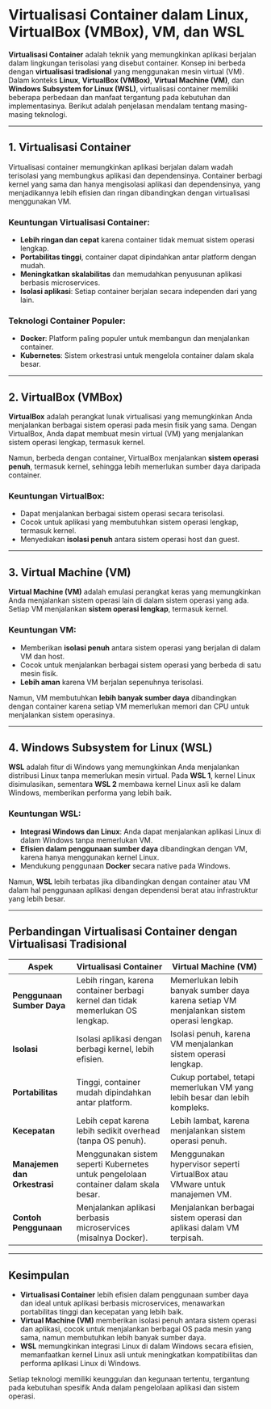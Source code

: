 # Virtualisasi Container dalam Linux, VirtualBox (VMBox), VM, dan WSL

**Virtualisasi Container** adalah teknik yang memungkinkan aplikasi berjalan dalam lingkungan terisolasi yang disebut container. Konsep ini berbeda dengan **virtualisasi tradisional** yang menggunakan mesin virtual (VM). Dalam konteks **Linux**, **VirtualBox (VMBox)**, **Virtual Machine (VM)**, dan **Windows Subsystem for Linux (WSL)**, virtualisasi container memiliki beberapa perbedaan dan manfaat tergantung pada kebutuhan dan implementasinya. Berikut adalah penjelasan mendalam tentang masing-masing teknologi.

---

## 1. **Virtualisasi Container**

Virtualisasi container memungkinkan aplikasi berjalan dalam wadah terisolasi yang membungkus aplikasi dan dependensinya. Container berbagi kernel yang sama dan hanya mengisolasi aplikasi dan dependensinya, yang menjadikannya lebih efisien dan ringan dibandingkan dengan virtualisasi menggunakan VM.

### **Keuntungan Virtualisasi Container:**
- **Lebih ringan dan cepat** karena container tidak memuat sistem operasi lengkap.
- **Portabilitas tinggi**, container dapat dipindahkan antar platform dengan mudah.
- **Meningkatkan skalabilitas** dan memudahkan penyusunan aplikasi berbasis microservices.
- **Isolasi aplikasi**: Setiap container berjalan secara independen dari yang lain.

### **Teknologi Container Populer:**
- **Docker**: Platform paling populer untuk membangun dan menjalankan container.
- **Kubernetes**: Sistem orkestrasi untuk mengelola container dalam skala besar.

---

## 2. **VirtualBox (VMBox)**

**VirtualBox** adalah perangkat lunak virtualisasi yang memungkinkan Anda menjalankan berbagai sistem operasi pada mesin fisik yang sama. Dengan VirtualBox, Anda dapat membuat mesin virtual (VM) yang menjalankan sistem operasi lengkap, termasuk kernel.

Namun, berbeda dengan container, VirtualBox menjalankan **sistem operasi penuh**, termasuk kernel, sehingga lebih memerlukan sumber daya daripada container.

### **Keuntungan VirtualBox:**
- Dapat menjalankan berbagai sistem operasi secara terisolasi.
- Cocok untuk aplikasi yang membutuhkan sistem operasi lengkap, termasuk kernel.
- Menyediakan **isolasi penuh** antara sistem operasi host dan guest.

---

## 3. **Virtual Machine (VM)**

**Virtual Machine (VM)** adalah emulasi perangkat keras yang memungkinkan Anda menjalankan sistem operasi lain di dalam sistem operasi yang ada. Setiap VM menjalankan **sistem operasi lengkap**, termasuk kernel.

### **Keuntungan VM:**
- Memberikan **isolasi penuh** antara sistem operasi yang berjalan di dalam VM dan host.
- Cocok untuk menjalankan berbagai sistem operasi yang berbeda di satu mesin fisik.
- **Lebih aman** karena VM berjalan sepenuhnya terisolasi.

Namun, VM membutuhkan **lebih banyak sumber daya** dibandingkan dengan container karena setiap VM memerlukan memori dan CPU untuk menjalankan sistem operasinya.

---

## 4. **Windows Subsystem for Linux (WSL)**

**WSL** adalah fitur di Windows yang memungkinkan Anda menjalankan distribusi Linux tanpa memerlukan mesin virtual. Pada **WSL 1**, kernel Linux disimulasikan, sementara **WSL 2** membawa kernel Linux asli ke dalam Windows, memberikan performa yang lebih baik.

### **Keuntungan WSL:**
- **Integrasi Windows dan Linux**: Anda dapat menjalankan aplikasi Linux di dalam Windows tanpa memerlukan VM.
- **Efisien dalam penggunaan sumber daya** dibandingkan dengan VM, karena hanya menggunakan kernel Linux.
- Mendukung penggunaan **Docker** secara native pada Windows.

Namun, **WSL** lebih terbatas jika dibandingkan dengan container atau VM dalam hal penggunaan aplikasi dengan dependensi berat atau infrastruktur yang lebih besar.

---

## **Perbandingan Virtualisasi Container dengan Virtualisasi Tradisional**

| **Aspek**                 | **Virtualisasi Container**                                      | **Virtual Machine (VM)**                                      |
|---------------------------|------------------------------------------------------------------|---------------------------------------------------------------|
| **Penggunaan Sumber Daya** | Lebih ringan, karena container berbagi kernel dan tidak memerlukan OS lengkap. | Memerlukan lebih banyak sumber daya karena setiap VM menjalankan sistem operasi lengkap. |
| **Isolasi**                | Isolasi aplikasi dengan berbagi kernel, lebih efisien.         | Isolasi penuh, karena VM menjalankan sistem operasi lengkap. |
| **Portabilitas**           | Tinggi, container mudah dipindahkan antar platform.             | Cukup portabel, tetapi memerlukan VM yang lebih besar dan lebih kompleks. |
| **Kecepatan**              | Lebih cepat karena lebih sedikit overhead (tanpa OS penuh).      | Lebih lambat, karena menjalankan sistem operasi penuh.        |
| **Manajemen dan Orkestrasi** | Menggunakan sistem seperti Kubernetes untuk pengelolaan container dalam skala besar. | Menggunakan hypervisor seperti VirtualBox atau VMware untuk manajemen VM. |
| **Contoh Penggunaan**      | Menjalankan aplikasi berbasis microservices (misalnya Docker).  | Menjalankan berbagai sistem operasi dan aplikasi dalam VM terpisah. |

---

## **Kesimpulan**

- **Virtualisasi Container** lebih efisien dalam penggunaan sumber daya dan ideal untuk aplikasi berbasis microservices, menawarkan portabilitas tinggi dan kecepatan yang lebih baik.
- **Virtual Machine (VM)** memberikan isolasi penuh antara sistem operasi dan aplikasi, cocok untuk menjalankan berbagai OS pada mesin yang sama, namun membutuhkan lebih banyak sumber daya.
- **WSL** memungkinkan integrasi Linux di dalam Windows secara efisien, memanfaatkan kernel Linux asli untuk meningkatkan kompatibilitas dan performa aplikasi Linux di Windows.

Setiap teknologi memiliki keunggulan dan kegunaan tertentu, tergantung pada kebutuhan spesifik Anda dalam pengelolaan aplikasi dan sistem operasi.

